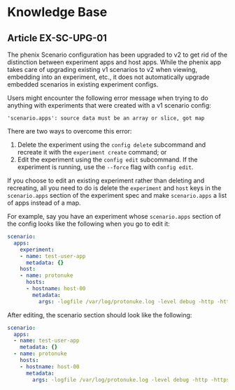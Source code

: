 # Knowledge Base

## Article EX-SC-UPG-01

The phenix Scenario configuration has been upgraded to v2 to get rid of the
distinction between experiment apps and host apps. While the phenix app takes
care of upgrading existing v1 scenarios to v2 when viewing, embedding into an
experiment, etc., it does not automatically upgrade embedded scenarios in
existing experiment configs.

Users might encounter the following error message when trying to do anything
with experiments that were created with a v1 scenario config:

```
'scenario.apps': source data must be an array or slice, got map
```

There are two ways to overcome this error:

1. Delete the experiment using the `config delete` subcommand and recreate it
   with the `experiment create` command; or
1. Edit the experiment using the `config edit` subcommand. If the experiment
   is running, use the `--force` flag with `config edit`.

If you choose to edit an existing experiment rather than deleting and
recreating, all you need to do is delete the `experiment` and `host` keys in the
`scenario.apps` section of the experiment spec and make `scenario.apps` a list
of apps instead of a map.

For example, say you have an experiment whose `scenario.apps` section of the
config looks like the following when you go to edit it:

```yaml
scenario:
  apps:
    experiment:
    - name: test-user-app
      metadata: {}
    host:
    - name: protonuke
      hosts:
      - hostname: host-00
        metadata:
          args: -logfile /var/log/protonuke.log -level debug -http -https -smtp -ssh 192.168.100.100
```

After editing, the scenario section should look like the following:

```yaml
scenario:
  apps:
  - name: test-user-app
    metadata: {}
  - name: protonuke
    hosts:
    - hostname: host-00
      metadata:
        args: -logfile /var/log/protonuke.log -level debug -http -https -smtp -ssh 192.168.100.100
```
